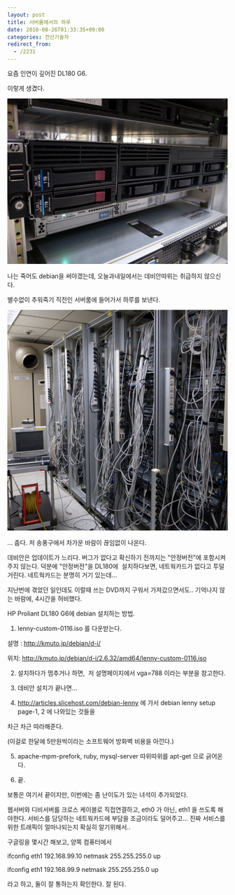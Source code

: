 ```yaml
---
layout: post
title: 서버룸에서의 하루
date: 2010-08-26T01:33:35+09:00
categories: 전산기술자
redirect_from:
  - /2231
---
```


요즘 인연이 깊어진 DL180 G6.

이렇게 생겼다.

![ ](/assets/media/uploads_1_cfile30.uf.161F8E214C754679477257.jpg)

나는 죽어도 debian을 써야겠는데, 오늘과내일에서는 데비안따위는 취급하지 않으신다.

별수없이 추워죽기 직전인 서버룸에 들어가서 하루를 보낸다.

![ ](/assets/media/uploads_1_cfile24.uf.163E01264C75450A1FF9B7.jpg)

... 춥다. 저 송풍구에서 차가운 바람이 끊임없이 나온다.

데비안은 업데이트가 느리다. 버그가 없다고 확신하기 전까지는 "안정버전"에 포함시켜주지 않는다. 덕분에 "안정버전"을 DL180에  설치하다보면, 네트웍카드가 없다고 투덜거린다. 네트웍카드는 분명히 거기 있는데...

지난번에 겪었던 일인데도 이럴때 쓰는 DVD까지 구워서 가져갔으면서도.. 기억나지 않는 바람에, 4시간을 허비했다.

HP Proliant DL180 G6에 debian 설치하는 방법.

1. lenny-custom-0116.iso 를 다운받는다.

설명 : http://kmuto.jp/debian/d-i/

위치: http://kmuto.jp/debian/d-i/2.6.32/amd64/lenny-custom-0116.iso

2. 설치하다가 멈추거나 하면,  저 설명페이지에서 vga=788 이라는 부분을 참고한다.

3. 데비안 설치가 끝나면...

4. http://articles.slicehost.com/debian-lenny 에 가서 debian lenny setup page-1, 2 에 나와있는 것들을

차근 차근 따라해준다.

(이걸로 한달에 5만원씩이라는 소프트웨어 방화벽 비용을 아낀다.)

5. apache-mpm-prefork, ruby, mysql-server 따위따위를 apt-get 으로 긁어온다.

6. 끝.

보통은 여기서 끝이지만, 이번에는 좀 난이도가 있는 녀석이 추가되었다.

웹서버와 디비서버를 크로스 케이블로 직접연결하고, eth0 가 아닌, eth1 을 쓰도록 해야한다. 서비스를 담당하는 네트웍카드에 부담을 조금이라도 덜어주고... 진짜 서비스를 위한 트래픽이 얼마나되는지 확실히 알기위해서..

구글링을 몇시간 해보고, 양쪽 컴퓨터에서

ifconfig eth1 192.168.99.10 netmask 255.255.255.0 up

ifconfig eth1 192.168.99.9 netmask 255.255.255.0 up

라고 하고, 둘이 잘 통하는지 확인한다. 잘 된다.
